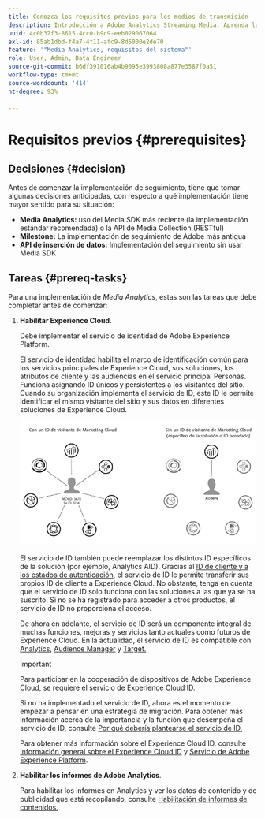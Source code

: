 ```yaml
---
title: Conozca los requisitos previos para los medios de transmisión
description: Introducción a Adobe Analytics Streaming Media. Aprenda lo que necesita para implementar Adobe Analytics para medios de transmisión.
uuid: 4c0b37f3-8615-4cc0-b9c9-eeb029067064
exl-id: 85ab1dbd-f4a7-4f11-afc9-8d5000e2de70
feature: '"Media Analytics, requisitos del sistema"'
role: User, Admin, Data Engineer
source-git-commit: b6df391016ab4b9095e3993808a877e3587f0a51
workflow-type: tm+mt
source-wordcount: '414'
ht-degree: 93%

---
```


# Requisitos previos {#prerequisites}

## Decisiones {#decision}

Antes de comenzar la implementación de seguimiento, tiene que tomar algunas decisiones anticipadas, con respecto a qué implementación tiene mayor sentido para su situación:

* **Media Analytics:** uso del Media SDK más reciente (la implementación estándar recomendada) o la API de Media Collection (RESTful)
* **Milestone:** La implementación de seguimiento de Adobe más antigua
* **API de inserción de datos:** Implementación del seguimiento sin usar Media SDK

## Tareas {#prereq-tasks}

Para una implementación de *Media Analytics*, estas son las tareas que debe completar antes de comenzar:

1. **Habilitar Experience Cloud**.

   Debe implementar el servicio de identidad de Adobe Experience Platform.

   El servicio de identidad habilita el marco de identificación común para los servicios principales de Experience Cloud, sus soluciones, los atributos de cliente y las audiencias en el servicio principal Personas. Funciona asignando ID únicos y persistentes a los visitantes del sitio. Cuando su organización implementa el servicio de ID, este ID le permite identificar el mismo visitante del sitio y sus datos en diferentes soluciones de Experience Cloud.

   ![](assets/mc_id_service_graphic.png)

   El servicio de ID también puede reemplazar los distintos ID específicos de la solución (por ejemplo, Analytics AID). Gracias al [ID de cliente y a los estados de autenticación](https://experienceleague.adobe.com/docs/id-service/using/reference/authenticated-state.html?lang=es), el servicio de ID le permite transferir sus propios ID de cliente a Experience Cloud. No obstante, tenga en cuenta que el servicio de ID solo funciona con las soluciones a las que ya se ha suscrito. Si no se ha registrado para acceder a otros productos, el servicio de ID no proporciona el acceso.

   De ahora en adelante, el servicio de ID será un componente integral de muchas funciones, mejoras y servicios tanto actuales como futuros de Experience Cloud. En la actualidad, el servicio de ID es compatible con [Analytics](https://www.adobe.com/es/marketing-cloud/web-analytics.html), [Audience Manager](https://www.adobe.com/es/marketing-cloud/data-management-platform.html) y [Target.](https://www.adobe.com/es/marketing-cloud/testing-targeting.html)

   >[!IMPORTANT]
   >
   >Para participar en la cooperación de dispositivos de Adobe Experience Cloud, se requiere el servicio de Experience Cloud ID.

   Si no ha implementado el servicio de ID, ahora es el momento de empezar a pensar en una estrategia de migración. Para obtener más información acerca de la importancia y la función que desempeña el servicio de ID, consulte [Por qué debería plantearse el servicio de ID.](https://theblog.adobe.com/why-new-adobe-marketing-cloud-id-service-should-be-on-your-radar/)

   Para obtener más información sobre el Experience Cloud ID, consulte [Información general sobre el Experience Cloud ID](https://experienceleague.adobe.com/docs/id-service/using/intro/overview.html?lang=es) y [Servicio de Adobe Experience Platform](https://experienceleague.adobe.com/docs/id-service/using/home.html?lang=es).

1. **Habilitar los informes de Adobe Analytics**.

   Para habilitar los informes en Analytics y ver los datos de contenido y de publicidad que está recopilando, consulte [Habilitación de informes de contenidos.](/help/media-reports/media-reports-enable.md)
